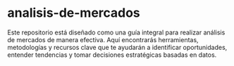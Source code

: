 # analisis-de-mercados
Este repositorio está diseñado como una guía integral para realizar análisis de mercados de manera efectiva. Aquí encontrarás herramientas, metodologías y recursos clave que te ayudarán a identificar oportunidades, entender tendencias y tomar decisiones estratégicas basadas en datos.

